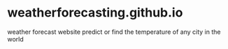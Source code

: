 # weatherforecasting.github.io
weather forecast website predict or find the temperature of any city in the world
